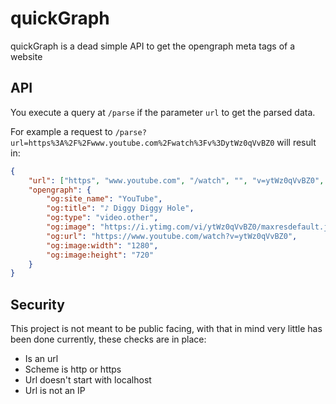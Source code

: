 # quickGraph

quickGraph is a dead simple API to get the opengraph meta tags of a website

## API

You execute a query at `/parse` if the parameter `url` to get the parsed data.

For example a request to `/parse?url=https%3A%2F%2Fwww.youtube.com%2Fwatch%3Fv%3DytWz0qVvBZ0` will result in:
```json
{
    "url": ["https", "www.youtube.com", "/watch", "", "v=ytWz0qVvBZ0", "" ],
    "opengraph": {
        "og:site_name": "YouTube",
        "og:title": "♪ Diggy Diggy Hole",
        "og:type": "video.other",
        "og:image": "https://i.ytimg.com/vi/ytWz0qVvBZ0/maxresdefault.jpg",
        "og:url": "https://www.youtube.com/watch?v=ytWz0qVvBZ0",
        "og:image:width": "1280",
        "og:image:height": "720"
    }
}
```

## Security

This project is not meant to be public facing, with that in mind very little has been done currently, these checks are in place:
 - Is an url
 - Scheme is http or https
 - Url doesn't start with localhost
 - Url is not an IP

